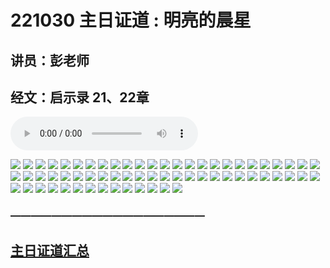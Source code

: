 # 221030 主日证道 :  明亮的晨星
## 讲员：彭老师
## 经文：启示录 21、22章
<audio controls src="./221030.mp3"></audio>

![](1.jpg)
![](2.jpg)
![](3.jpg)
![](4.jpg)
![](5.jpg)
![](6.jpg)
![](7.jpg)
![](8.jpg)
![](9.jpg)
![](10.jpg)
![](11.jpg)
![](12.jpg)
![](13.jpg)
![](14.jpg)
![](15.jpg)
![](16.jpg)
![](17.jpg)
![](18.jpg)
![](19.jpg)
![](20.jpg)
![](21.jpg)
![](22.jpg)
![](23.jpg)
![](24.jpg)
![](25.jpg)
![](26.jpg)
![](27.jpg)
![](28.jpg)
![](29.jpg)
![](30.jpg)
![](31.jpg)
![](32.jpg)
![](33.jpg)
![](34.jpg)
![](35.jpg)
![](36.jpg)
![](37.jpg)
![](38.jpg)
![](39.jpg)
![](40.jpg)
![](41.jpg)
![](42.jpg)
![](43.jpg)
![](44.jpg)
![](45.jpg)
![](46.jpg)
![](47.jpg)
![](48.jpg)
![](49.jpg)
![](50.jpg)
![](51.jpg)
![](52.jpg)
![](53.jpg)
![](54.jpg)
![](55.jpg)
![](56.jpg)
![](57.jpg)
![](58.jpg)
![](59.jpg)
![](60.jpg)
![](61.jpg)
![](62.jpg)
![](63.jpg)
![](64.jpg)

### ———————————————————

## [主日证道汇总](https://nccchurch.github.io/Sermons/)
